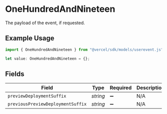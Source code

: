 # OneHundredAndNineteen

The payload of the event, if requested.

## Example Usage

```typescript
import { OneHundredAndNineteen } from "@vercel/sdk/models/userevent.js";

let value: OneHundredAndNineteen = {};
```

## Fields

| Field                             | Type                              | Required                          | Description                       |
| --------------------------------- | --------------------------------- | --------------------------------- | --------------------------------- |
| `previewDeploymentSuffix`         | *string*                          | :heavy_minus_sign:                | N/A                               |
| `previousPreviewDeploymentSuffix` | *string*                          | :heavy_minus_sign:                | N/A                               |